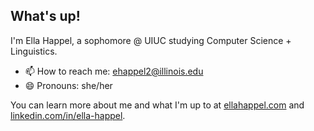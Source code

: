 ## What's up!

I'm Ella Happel, a sophomore @ UIUC studying Computer Science + Linguistics.

- 📫 How to reach me: ehappel2@illinois.edu
- 😄 Pronouns: she/her

You can learn more about me and what I'm up to at [ellahappel.com](http://ellahappel.com/) and [linkedin.com/in/ella-happel](https://www.linkedin.com/in/ella-happel/).
